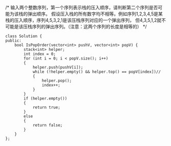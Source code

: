 /*
输入两个整数序列，第一个序列表示栈的压入顺序，请判断第二个序列是否可能为该栈的弹出顺序。
假设压入栈的所有数字均不相等。例如序列1,2,3,4,5是某栈的压入顺序，序列4,5,3,2,1是该压栈序列对应的一个弹出序列，
但4,3,5,1,2就不可能是该压栈序列的弹出序列。（注意：这两个序列的长度是相等的）
*/

```
class Solution {
public:
    bool IsPopOrder(vector<int> pushV, vector<int> popV) {
        stack<int> helper;
        int index = 0;
        for (int i = 0; i < popV.size(); i++)
        {
            helper.push(pushV[i]);
            while (!helper.empty() && helper.top() == popV[index])// 
            {
                helper.pop();
                index++;
            }
        }
        if (helper.empty())
        {
            return true;
        }
        else
        {
            return false;
        }
    }
};
```
